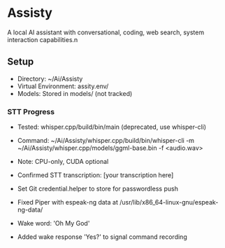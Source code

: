# Assisty

A local AI assistant with conversational, coding, web search, system interaction capabilities.n
## Setup
- Directory: ~/Ai/Assisty
- Virtual Environment: assity.env/
- Models: Stored in models/ (not tracked)


### STT Progress
- Tested: whisper.cpp/build/bin/main (deprecated, use whisper-cli)
- Command: ~/Ai/Assisty/whisper.cpp/build/bin/whisper-cli -m ~/Ai/Assisty/whisper.cpp/models/ggml-base.bin -f <audio.wav>
- Note: CPU-only, CUDA optional

- Confirmed STT transcription: [your transcription here]

- Set Git credential.helper to store for passwordless push

- Fixed Piper with espeak-ng data at /usr/lib/x86_64-linux-gnu/espeak-ng-data/

- Wake word: 'Oh My God'

- Added wake response 'Yes?' to signal command recording
